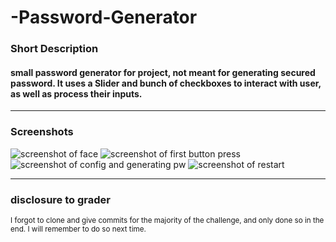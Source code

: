 # -Password-Generator

### Short Description
#### small password generator for project, not meant for generating secured password. It uses a Slider and bunch of checkboxes to interact with user, as well as process their inputs.
---
### Screenshots

![screenshot of face](Assets/sc1.jpg)
![screenshot of first button press](Assets/sc2.jpg)
![screenshot of config and generating pw](Assets/scays.jpg)
![screenshot of restart](Assets/scres.jpg)


---

### disclosure to grader
<sub>I forgot to clone and give commits for the majority of the challenge, and only done so in the end. I will remember to do so next time.</sub>
